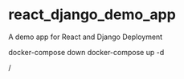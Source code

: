 # react_django_demo_app
A demo app for React and Django Deployment

docker-compose down
docker-compose up -d

/
